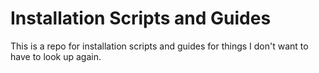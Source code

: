 # Installation Scripts and Guides
This is a repo for installation scripts and guides for things I don't want to have to look up again.
